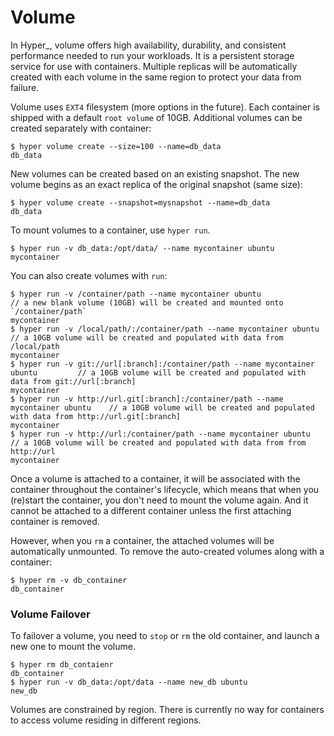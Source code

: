 # Volume

In Hyper\_, volume offers high availability, durability, and consistent performance needed to run your workloads. It is a persistent storage service for use with containers.  Multiple replicas will be automatically created with each volume in the same region to protect your data from failure. 

Volume uses `EXT4` filesystem (more options in the future). Each container is shipped with a default `root volume` of 10GB. Additional volumes can be created separately with container:

    $ hyper volume create --size=100 --name=db_data
    db_data

New volumes can be created based on an existing snapshot. The new volume begins as an exact replica of the original snapshot (same size):

    $ hyper volume create --snapshot=mysnapshot --name=db_data
    db_data

To mount volumes to a container, use `hyper run`. 

    $ hyper run -v db_data:/opt/data/ --name mycontainer ubuntu
    mycontainer
    
You can also create volumes with `run`:

    $ hyper run -v /container/path --name mycontainer ubuntu                           	// a new blank volume (10GB) will be created and mounted onto `/container/path`
    mycontainer
    $ hyper run -v /local/path/:/container/path --name mycontainer ubuntu        		// a 10GB volume will be created and populated with data from /local/path
    mycontainer
    $ hyper run -v git://url[:branch]:/container/path --name mycontainer ubuntu		   	// a 10GB volume will be created and populated with data from git://url[:branch]
    mycontainer                                                           
    $ hyper run -v http://url.git[:branch]:/container/path --name mycontainer ubuntu 	// a 10GB volume will be created and populated with data from http://url.git[:branch]
    mycontainer                                                       
    $ hyper run -v http://url:/container/path --name mycontainer ubuntu    				// a 10GB volume will be created and populated with data from from http://url
    mycontainer
    
Once a volume is attached to a container, it will be associated with the container throughout the container's lifecycle, which means that when you (re)start the container, you don't need to mount the volume again. And it cannot be attached to a different container unless the first attaching container is removed.

However, when you `rm` a container, the attached volumes will be automatically unmounted. To remove the auto-created volumes along with a container:

    $ hyper rm -v db_container
    db_container

### Volume Failover

To failover a volume, you need to `stop` or `rm` the old container, and launch a new one to mount the volume.

    $ hyper rm db_contaienr
    db_container
    $ hyper run -v db_data:/opt/data --name new_db ubuntu
    new_db

Volumes are constrained by region. There is currently no way for containers to access volume residing in different regions.

